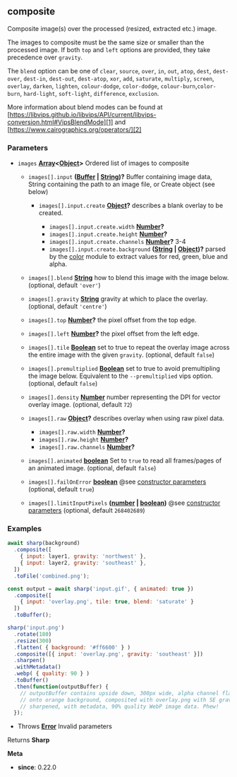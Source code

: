 <!-- Generated by documentation.js. Update this documentation by updating the source code. -->

## composite

Composite image(s) over the processed (resized, extracted etc.) image.

The images to composite must be the same size or smaller than the processed image.
If both `top` and `left` options are provided, they take precedence over `gravity`.

The `blend` option can be one of `clear`, `source`, `over`, `in`, `out`, `atop`,
`dest`, `dest-over`, `dest-in`, `dest-out`, `dest-atop`,
`xor`, `add`, `saturate`, `multiply`, `screen`, `overlay`, `darken`, `lighten`,
`colour-dodge`, `color-dodge`, `colour-burn`,`color-burn`,
`hard-light`, `soft-light`, `difference`, `exclusion`.

More information about blend modes can be found at
[https://libvips.github.io/libvips/API/current/libvips-conversion.html#VipsBlendMode][1]
and [https://www.cairographics.org/operators/][2]

### Parameters

*   `images` **[Array][3]<[Object][4]>** Ordered list of images to composite

    *   `images[].input` **([Buffer][5] | [String][6])?** Buffer containing image data, String containing the path to an image file, or Create object (see below)

        *   `images[].input.create` **[Object][4]?** describes a blank overlay to be created.

            *   `images[].input.create.width` **[Number][7]?** 
            *   `images[].input.create.height` **[Number][7]?** 
            *   `images[].input.create.channels` **[Number][7]?** 3-4
            *   `images[].input.create.background` **([String][6] | [Object][4])?** parsed by the [color][8] module to extract values for red, green, blue and alpha.
    *   `images[].blend` **[String][6]** how to blend this image with the image below. (optional, default `'over'`)
    *   `images[].gravity` **[String][6]** gravity at which to place the overlay. (optional, default `'centre'`)
    *   `images[].top` **[Number][7]?** the pixel offset from the top edge.
    *   `images[].left` **[Number][7]?** the pixel offset from the left edge.
    *   `images[].tile` **[Boolean][9]** set to true to repeat the overlay image across the entire image with the given `gravity`. (optional, default `false`)
    *   `images[].premultiplied` **[Boolean][9]** set to true to avoid premultipling the image below. Equivalent to the `--premultiplied` vips option. (optional, default `false`)
    *   `images[].density` **[Number][7]** number representing the DPI for vector overlay image. (optional, default `72`)
    *   `images[].raw` **[Object][4]?** describes overlay when using raw pixel data.

        *   `images[].raw.width` **[Number][7]?** 
        *   `images[].raw.height` **[Number][7]?** 
        *   `images[].raw.channels` **[Number][7]?** 
    *   `images[].animated` **[boolean][9]** Set to `true` to read all frames/pages of an animated image. (optional, default `false`)
    *   `images[].failOnError` **[boolean][9]** @see [constructor parameters][10] (optional, default `true`)
    *   `images[].limitInputPixels` **([number][7] | [boolean][9])** @see [constructor parameters][10] (optional, default `268402689`)

### Examples

```javascript
await sharp(background)
  .composite([
    { input: layer1, gravity: 'northwest' },
    { input: layer2, gravity: 'southeast' },
  ])
  .toFile('combined.png');
```

```javascript
const output = await sharp('input.gif', { animated: true })
  .composite([
    { input: 'overlay.png', tile: true, blend: 'saturate' }
  ])
  .toBuffer();
```

```javascript
sharp('input.png')
  .rotate(180)
  .resize(300)
  .flatten( { background: '#ff6600' } )
  .composite([{ input: 'overlay.png', gravity: 'southeast' }])
  .sharpen()
  .withMetadata()
  .webp( { quality: 90 } )
  .toBuffer()
  .then(function(outputBuffer) {
    // outputBuffer contains upside down, 300px wide, alpha channel flattened
    // onto orange background, composited with overlay.png with SE gravity,
    // sharpened, with metadata, 90% quality WebP image data. Phew!
  });
```

*   Throws **[Error][11]** Invalid parameters

Returns **Sharp** 

**Meta**

*   **since**: 0.22.0

[1]: https://libvips.github.io/libvips/API/current/libvips-conversion.html#VipsBlendMode

[2]: https://www.cairographics.org/operators/

[3]: https://developer.mozilla.org/docs/Web/JavaScript/Reference/Global_Objects/Array

[4]: https://developer.mozilla.org/docs/Web/JavaScript/Reference/Global_Objects/Object

[5]: https://nodejs.org/api/buffer.html

[6]: https://developer.mozilla.org/docs/Web/JavaScript/Reference/Global_Objects/String

[7]: https://developer.mozilla.org/docs/Web/JavaScript/Reference/Global_Objects/Number

[8]: https://www.npmjs.org/package/color

[9]: https://developer.mozilla.org/docs/Web/JavaScript/Reference/Global_Objects/Boolean

[10]: /api-constructor#parameters

[11]: https://developer.mozilla.org/docs/Web/JavaScript/Reference/Global_Objects/Error
